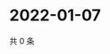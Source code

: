 # 2022-01-07

共 0 条

<!-- BEGIN WEIBO -->
<!-- 最后更新时间 Fri Jan 07 2022 02:18:27 GMT+0800 (China Standard Time) -->

<!-- END WEIBO -->
